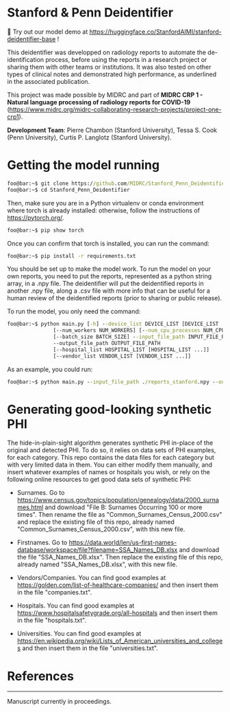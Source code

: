 # Stanford & Penn Deidentifier

:hugs: Try out our model demo at https://huggingface.co/StanfordAIMI/stanford-deidentifier-base !

This deidentifier was developped on radiology reports to automate the de-identification process, before using the reports in a research project or sharing them with other teams or institutions. It was also tested on other types of clinical notes and demonstrated high performance, as underlined in the associated publication.

This project was made possible by MIDRC and part of **MIDRC CRP 1 - Natural language processing of radiology reports for COVID-19** (https://www.midrc.org/midrc-collaborating-research-projects/project-one-crp1).

**Development Team**: Pierre Chambon (Stanford University), Tessa S. Cook (Penn University), Curtis P. Langlotz (Stanford University).

# Getting the model running

```bat
foo@bar:~$ git clone https://github.com/MIDRC/Stanford_Penn_Deidentifier.git
foo@bar:~$ cd Stanford_Penn_Deidentifier
```

Then, make sure you are in a Python virtualenv or conda environment where torch is already installed: otherwise, follow the instructions of https://pytorch.org/.

```bat
foo@bar:~$ pip show torch
```

Once you can confirm that torch is installed, you can run the command:

```bat
foo@bar:~$ pip install -r requirements.txt
```

You should be set up to make the model work. To run the model on your own reports, you need to put the reports, represented as a python string array, in a .npy file. The deidentifier will put the deidentified reports in another .npy file, along a .csv file with more info that can be useful for a human review of the deidentified reports (prior to sharing or public release).

To run the model, you only need the command:

```bat
foo@bar:~$ python main.py [-h] --device_list DEVICE_LIST [DEVICE_LIST ...]
               [--num_workers NUM_WORKERS] [--num_cpu_processes NUM_CPU_PROCESSES]
               [--batch_size BATCH_SIZE] --input_file_path INPUT_FILE_PATH
               --output_file_path OUTPUT_FILE_PATH
               [--hospital_list HOSPITAL_LIST [HOSPITAL_LIST ...]]
               [--vendor_list VENDOR_LIST [VENDOR_LIST ...]]
```

As an example, you could run:

```bat
foo@bar:~$ python main.py --input_file_path ./reports_stanford.npy --output_file_path ./reports_stanford_deidentified.npy --device cuda:0 cuda:1 cuda:2 --hospital_list stanford washington
```

# Generating good-looking synthetic PHI

The hide-in-plain-sight algorithm generates synthetic PHI in-place of the original and detected PHI. To do so, it relies on data sets of PHI examples, for each category. This repo contains the data files for each category but with very limited data in them. You can either modify them manually, and insert whatever examples of names or hospitals you wish, or rely on the following online resources to get good data sets of synthetic PHI:

- Surnames. Go to https://www.census.gov/topics/population/genealogy/data/2000_surnames.html and download "File B: Surnames Occurring 100 or more times". Then rename the file as "Common_Surnames_Census_2000.csv" and replace the existing file of this repo, already named "Common_Surnames_Census_2000.csv", with this new file. 

- Firstnames. Go to https://data.world/len/us-first-names-database/workspace/file?filename=SSA_Names_DB.xlsx and download the file "SSA_Names_DB.xlsx". Then replace the existing file of this repo, already named "SSA_Names_DB.xlsx", with this new file. 

- Vendors/Companies. You can find good examples at https://golden.com/list-of-healthcare-companies/ and then insert them in the file "companies.txt".

- Hospitals. You can find good examples at https://www.hospitalsafetygrade.org/all-hospitals and then insert them in the file "hospitals.txt".

- Universities. You can find good examples at https://en.wikipedia.org/wiki/Lists_of_American_universities_and_colleges and then insert them in the file "universities.txt".

# References
---
Manuscript currently in proceedings.

